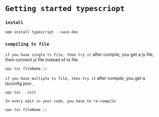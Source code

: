 # `Getting started typescriopt` 


### `install` 
```javascript
npm install typescript --save-dev

```



### `compiling ts file` 

`if you have single ts file, then try it`
after compile, you get a js file, then connect js file instead of ts file.

```javascript
npx tsc fileName.js

```

`if you have multiple ts file, then try it`
after compile, you get a tsconfig.json ,

```javascript
npx tsc --init

```

`In every edit in your code, you have to re-compile`
```javascript
npx tsc fileName.js

```

